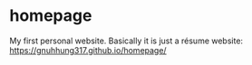 # homepage

My first personal website. Basically it is just a résume
website: https://gnuhhung317.github.io/homepage/
